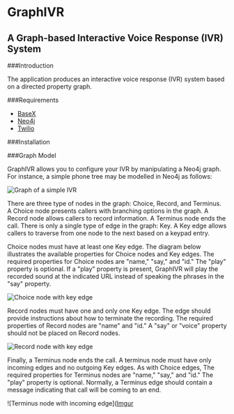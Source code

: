 # GraphIVR
## A Graph-based Interactive Voice Response (IVR) System

###Introduction

The application produces an interactive voice response (IVR) system based on a directed property graph.

###Requirements

* [BaseX](http://basex.org/)
* [Neo4j](https://neo4j.com/)
* [Twilio](https://www.twilio.com/)

###Installation


###Graph Model

GraphIVR allows you to configure your IVR by manipulating a Neo4j graph. For instance, a simple phone tree may be modelled in Neo4j as follows:

![Graph of a simple IVR](http://i.imgur.com/9OqkL2r.png)

There are three type of nodes in the graph: Choice, Record, and Terminus. A Choice node presents callers with branching options in the graph. A Record node allows callers to record information. A Terminus node ends the call. There is only a single type of edge in the graph: Key. A Key edge allows callers to traverse from one node to the next based on a keypad entry. 

Choice nodes must have at least one Key edge. The diagram below illustrates the available properties for Choice nodes and Key edges. The required properties for Choice nodes are "name," "say," and "id." The "play" property is optional. If a "play" property is present, GraphIVR will play the recorded sound at the indicated URL instead of speaking the phrases in the "say" property.

![Choice node with key edge](http://i.imgur.com/tuxl8va.png)

Record nodes must have one and only one Key edge. The edge should provide instructions about how to terminate the recording. The required properties of Record nodes are "name" and "id." A "say" or "voice" property should not be placed on Record nodes.

![Record node with key edge](http://i.imgur.com/okMLPD3.png)

Finally, a Terminus node ends the call. A terminus node must have only incoming edges and no outgoing Key edges. As with Choice edges, The required properties for Terminus nodes are "name," "say," and "id." The "play" property is optional. Normally, a Terminus edge should contain a message indicating that call will be coming to an end.

![Terminus node with incoming edge]([Imgur](http://i.imgur.com/nIPiUGM.png)
